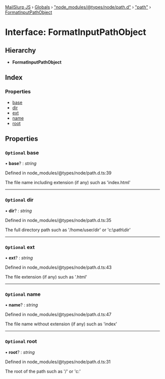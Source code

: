 [MailSlurp JS](../README.md) › [Globals](../globals.md) › ["node_modules/@types/node/path.d"](../modules/_node_modules__types_node_path_d_.md) › ["path"](../modules/_node_modules__types_node_path_d_._path_.md) › [FormatInputPathObject](_node_modules__types_node_path_d_._path_.formatinputpathobject.md)

# Interface: FormatInputPathObject

## Hierarchy

* **FormatInputPathObject**

## Index

### Properties

* [base](_node_modules__types_node_path_d_._path_.formatinputpathobject.md#optional-base)
* [dir](_node_modules__types_node_path_d_._path_.formatinputpathobject.md#optional-dir)
* [ext](_node_modules__types_node_path_d_._path_.formatinputpathobject.md#optional-ext)
* [name](_node_modules__types_node_path_d_._path_.formatinputpathobject.md#optional-name)
* [root](_node_modules__types_node_path_d_._path_.formatinputpathobject.md#optional-root)

## Properties

### `Optional` base

• **base**? : *string*

Defined in node_modules/@types/node/path.d.ts:39

The file name including extension (if any) such as 'index.html'

___

### `Optional` dir

• **dir**? : *string*

Defined in node_modules/@types/node/path.d.ts:35

The full directory path such as '/home/user/dir' or 'c:\path\dir'

___

### `Optional` ext

• **ext**? : *string*

Defined in node_modules/@types/node/path.d.ts:43

The file extension (if any) such as '.html'

___

### `Optional` name

• **name**? : *string*

Defined in node_modules/@types/node/path.d.ts:47

The file name without extension (if any) such as 'index'

___

### `Optional` root

• **root**? : *string*

Defined in node_modules/@types/node/path.d.ts:31

The root of the path such as '/' or 'c:\'
